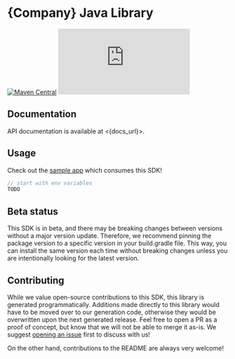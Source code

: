 # {Company} Java Library

[![Maven Central](https://img.shields.io/maven-central/v/io.github.fern-api/{company})](https://central.sonatype.dev/artifact/io.github.fern-api/{company}/0.0.7/versions) 
![Sonatype Nexus (Releases)](https://img.shields.io/nexus/r/io.github.fern-api/{company}?server=https%3A%2F%2Fs01.oss.sonatype.org)

## Documentation

API documentation is available at <{docs_url}>.

## Usage

Check out the [sample app](.sample-app/app.java) which consumes this SDK!

```java
// start with env variables
TODO
```

## Beta status

This SDK is in beta, and there may be breaking changes between versions without a major version update. Therefore, we recommend pinning the package version to a specific version in your build.gradle file. This way, you can install the same version each time without breaking changes unless you are intentionally looking for the latest version.

## Contributing

While we value open-source contributions to this SDK, this library is generated programmatically. Additions made directly to this library would have to be moved over to our generation code, otherwise they would be overwritten upon the next generated release. Feel free to open a PR as a proof of concept, but know that we will not be able to merge it as-is. We suggest [opening an issue](https://github.com/fern-{company}/{company}-java/issues) first to discuss with us!

On the other hand, contributions to the README are always very welcome!
